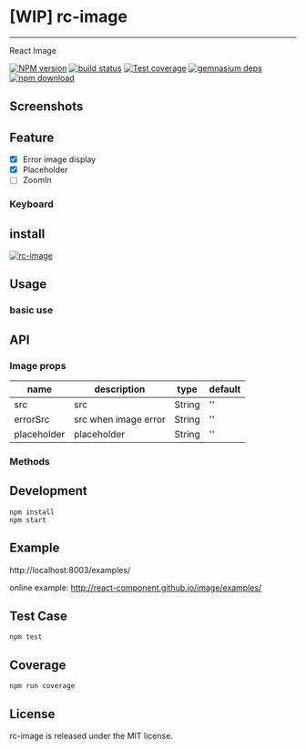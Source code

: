 # [WIP] rc-image
---

React Image

[![NPM version][npm-image]][npm-url]
[![build status][travis-image]][travis-url]
[![Test coverage][coveralls-image]][coveralls-url]
[![gemnasium deps][gemnasium-image]][gemnasium-url]
[![npm download][download-image]][download-url]

[npm-image]: http://img.shields.io/npm/v/rc-image.svg?style=flat-square
[npm-url]: http://npmjs.org/package/rc-image
[travis-image]: https://img.shields.io/travis/react-component/img.svg?style=flat-square
[travis-url]: https://travis-ci.org/react-component/image
[coveralls-image]: https://img.shields.io/coveralls/react-component/img.svg?style=flat-square
[coveralls-url]: https://coveralls.io/r/react-component/img?branch=master
[gemnasium-image]: http://img.shields.io/gemnasium/react-component/img.svg?style=flat-square
[gemnasium-url]: https://gemnasium.com/react-component/img
[node-image]: https://img.shields.io/badge/node.js-%3E=_0.10-green.svg?style=flat-square
[node-url]: http://nodejs.org/download/
[download-image]: https://img.shields.io/npm/dm/rc-image.svg?style=flat-square
[download-url]: https://npmjs.org/package/rc-image

## Screenshots

## Feature
- [x] Error image display
- [x] Placeholder
- [ ] ZoomIn

### Keyboard


## install

[![rc-image](https://nodei.co/npm/rc-image.png)](https://npmjs.org/package/rc-image)

## Usage

### basic use

## API

### Image props

| name     | description    | type     | default      |
|----------|----------------|----------|--------------|
|src | src | String | '' |
|errorSrc | src when image error | String | '' |
|placeholder | placeholder | String | '' |

### Methods

## Development

```
npm install
npm start
```

## Example

http://localhost:8003/examples/

online example: http://react-component.github.io/image/examples/

## Test Case

```
npm test
```

## Coverage

```
npm run coverage
```


## License

rc-image is released under the MIT license.
